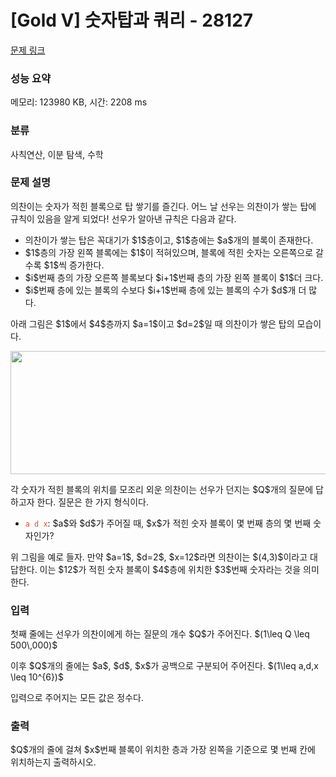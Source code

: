 # [Gold V] 숫자탑과 쿼리 - 28127 

[문제 링크](https://www.acmicpc.net/problem/28127) 

### 성능 요약

메모리: 123980 KB, 시간: 2208 ms

### 분류

사칙연산, 이분 탐색, 수학

### 문제 설명

<p>의찬이는 숫자가 적힌 블록으로 탑 쌓기를 즐긴다. 어느 날 선우는 의찬이가 쌓는 탑에 규칙이 있음을 알게 되었다! 선우가 알아낸 규칙은 다음과 같다.</p>

<ul>
	<li>의찬이가 쌓는 탑은 꼭대기가 $1$층이고, $1$층에는 $a$개의 블록이 존재한다.</li>
	<li>$1$층의 가장 왼쪽 블록에는 $1$이 적혀있으며, 블록에 적힌 숫자는 오른쪽으로 갈수록 $1$씩 증가한다.</li>
	<li>$i$번째 층의 가장 오른쪽 블록보다 $i+1$번째 층의 가장 왼쪽 블록이 $1$더 크다.</li>
	<li>$i$번째 층에 있는 블록의 수보다 $i+1$번째 층에 있는 블록의 수가 $d$개 더 많다.</li>
</ul>

<p>아래 그림은 $1$에서 $4$층까지 $a=1$이고 $d=2$일 때 의찬이가 쌓은 탑의 모습이다.</p>

<p style="text-align: center;"><img alt="" longdesc="" src="https://upload.acmicpc.net/b00014b4-0c7f-4054-ad7b-3d116effd66d/-/preview/" style="height: 197px; width: 600px;"></p>

<p>각 숫자가 적힌 블록의 위치를 모조리 외운 의찬이는 선우가 던지는 $Q$개의 질문에 답하고자 한다. 질문은 한 가지 형식이다.</p>

<ul>
	<li><span style="color:#e74c3c;"><code>a d x</code></span>: $a$와 $d$가 주어질 때, $x$가 적힌 숫자 블록이 몇 번째 층의 몇 번째 숫자인가?</li>
</ul>

<p>위 그림을 예로 들자. 만약 $a=1$, $d=2$, $x=12$라면 의찬이는 $(4,3)$이라고 대답한다. 이는 $12$가 적힌 숫자 블록이 $4$층에 위치한 $3$번째 숫자라는 것을 의미한다.</p>

### 입력 

 <p>첫째 줄에는 선우가 의찬이에게 하는 질문의 개수 $Q$가 주어진다. $(1\leq Q \leq 500\,000)$</p>

<p>이후 $Q$개의 줄에는 $a$, $d$, $x$가 공백으로 구분되어 주어진다. $(1\leq a,d,x \leq 10^{6})$</p>

<p>입력으로 주어지는 모든 값은 정수다.</p>

### 출력 

 <p>$Q$개의 줄에 걸쳐 $x$번째 블록이 위치한 층과 가장 왼쪽을 기준으로 몇 번째 칸에 위치하는지 출력하시오.</p>

